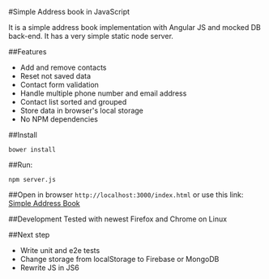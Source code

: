 #Simple Address book in JavaScript

It is a simple address book implementation with Angular JS and mocked DB back-end.
It has a very simple static node server.

##Features
- Add and remove contacts
- Reset not saved data
- Contact form validation
- Handle multiple phone number and email address
- Contact list sorted and grouped
- Store data in browser's local storage
- No NPM dependencies

##Install

    bower install

##Run:

    npm server.js

##Open in browser
 `http://localhost:3000/index.html` or use this link: [Simple Address Book](http://localhost:3000/index.html)

##Development
Tested with newest Firefox and Chrome on Linux

##Next step
- Write unit and e2e tests
- Change storage from localStorage to Firebase or MongoDB
- Rewrite JS in JS6